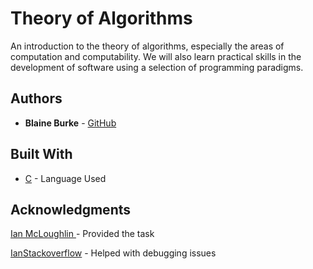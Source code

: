 # Theory of Algorithms
An introduction to the theory of algorithms, especially the areas of computation and computability. We will also learn practical skills in the development of software using a selection of programming paradigms.

## Authors
             
* **Blaine Burke** - [GitHub](https://github.com/BurkeBlaine1999)

## Built With
* [C](https://visualstudio.microsoft.com/vs/features/cplusplus/) - Language Used

## Acknowledgments
[Ian McLoughlin ](https://github.com/ianmcloughlin) - Provided the task

[IanStackoverflow](https://stackoverflow.com/) - Helped with debugging issues

